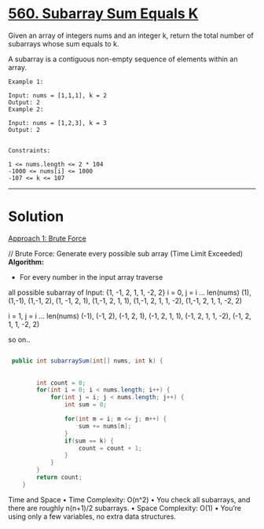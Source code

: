 # [560. Subarray Sum Equals K](https://leetcode.com/problems/subarray-sum-equals-k/description/)

Given an array of integers nums and an integer k, return the total number of subarrays whose sum equals to k.

A subarray is a contiguous non-empty sequence of elements within an array.

    Example 1:
    
    Input: nums = [1,1,1], k = 2
    Output: 2
    Example 2:
    
    Input: nums = [1,2,3], k = 3
    Output: 2
     
    
    Constraints:
    
    1 <= nums.length <= 2 * 104
    -1000 <= nums[i] <= 1000
    -107 <= k <= 107
----

# Solution

<ins>Approach 1: Brute Force</ins>

// Brute Force: Generate every possible sub array (Time Limit Exceeded)
__Algorithm:__
* For every number in the input array traverse 


all possible subarray of Input: {1, -1, 2, 1, 1, -2, 2}
i = 0, j = i ... len(nums)
(1), (1,-1), (1,-1, 2), (1, -1, 2, 1), (1,-1, 2, 1, 1), (1,-1, 2, 1, 1, -2), (1,-1, 2, 1, 1, -2, 2)

i = 1, j = i ... len(nums)
(-1), (-1, 2), (-1, 2, 1), (-1, 2, 1, 1), (-1, 2, 1, 1, -2), (-1, 2, 1, 1, -2, 2)

so on..
     
```java

 public int subarraySum(int[] nums, int k) {
        
    	
    	int count = 0;
    	for(int i = 0; i < nums.length; i++) {
    		for(int j = i; j < nums.length; j++) {
    			int sum = 0;

    			for(int m = i; m <= j; m++) {
    				sum += nums[m];
    			}
				if(sum == k) {
					count = count + 1;
				}
    		}
    	} 
    	return count;
    }

```

Time and Space
•	Time Complexity: O(n^2)
•	You check all subarrays, and there are roughly n(n+1)/2 subarrays.
•	Space Complexity: O(1)
•	You’re using only a few variables, no extra data structures.

